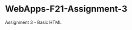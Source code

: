 # WebApps-F21-Assignment-3
Assignment 3 - Basic HTML
  <a href=  https://44-563-webapps-f21.github.io/webapps-f21-assignment-3-Prachodd/ ></a>

